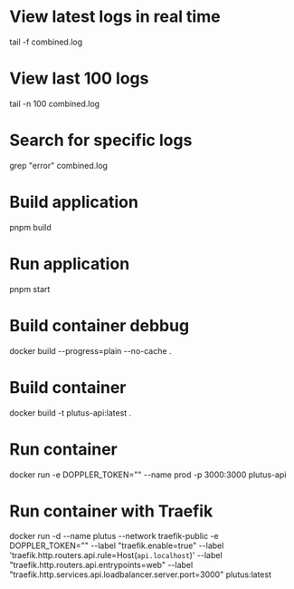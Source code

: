 # View latest logs in real time
tail -f combined.log

# View last 100 logs
tail -n 100 combined.log

# Search for specific logs
grep "error" combined.log

# Build application
pnpm build

# Run application
pnpm start

# Build container debbug
docker build --progress=plain --no-cache .

# Build container
docker build -t plutus-api:latest .

# Run container
docker run -e DOPPLER_TOKEN="" --name prod -p 3000:3000 plutus-api

# Run container with Traefik
docker run -d --name plutus --network traefik-public -e DOPPLER_TOKEN="" --label "traefik.enable=true" --label 'traefik.http.routers.api.rule=Host(`api.localhost`)' --label "traefik.http.routers.api.entrypoints=web" --label "traefik.http.services.api.loadbalancer.server.port=3000" plutus:latest
